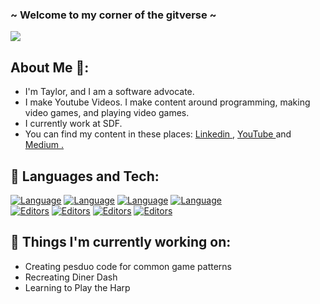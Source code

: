 

<!--
**Taylor-McNeil/Taylor-McNeil** is a ✨ _special_ ✨ repository because its `README.md` (this file) appears on your GitHub profile.

Here are some ideas to get you started:

- 🔭 I’m currently working on ...
- 🌱 I’m currently learning ...
- 👯 I’m looking to collaborate on ...
- 🤔 I’m looking for help with ...
- 💬 Ask me about ...
- 📫 How to reach me: ...
- 😄 Pronouns: ...
- ⚡ Fun fact: ...
-->
###  ~ Welcome to my corner of the gitverse ~
<img src= "https://media.giphy.com/media/3o72FfM5HJydzafgUE/giphy.gif">
<br>

## About Me 💬:

- I'm Taylor, and I am a software advocate. <br>
- I make Youtube Videos. I make content around programming, making video games, and playing video games. <br>
- I currently work at SDF. 
- You can find my content in these places: <a href="https://www.linkedin.com/in/taylormcneil/"> Linkedin </a>, <a href = "https://www.youtube.com/channel/UCwVF9sHbTX2wvaKsDfhDLtQ"> YouTube </a> and <a href="https://taylor-mcneil.medium.com/"> Medium .</a>


## 🔧 Languages and Tech:

[![Language](https://img.shields.io/badge/Language-Python-7ED957?style=for-the-badge&logo=Python&logoColor=ffffff)]()
[![Language](https://img.shields.io/badge/Language-Java-7ED957?style=for-the-badge&logo=Java)]()
[![Language](https://img.shields.io/badge/Language-JavaScript-7ED957?style=for-the-badge&logo=JavaScript&logoColor=ffffff)]()
[![Language](https://img.shields.io/badge/Language-CSharp-7ED957?style=for-the-badge&logo=C-Sharp)]() <br>
[![Editors](https://img.shields.io/badge/Editor-Unity-F6A40E?style=for-the-badge&logo=Unity)]()
[![Editors](https://img.shields.io/badge/Editor-VSCode-F6A40E?style=for-the-badge&logo=Visual-Studio-Code)]()
[![Editors](https://img.shields.io/badge/Editor-Pycharm-F6A40E?style=for-the-badge&logo=Pycharm)]()
[![Editors](https://img.shields.io/badge/Editor-Intellij-F6A40E?style=for-the-badge&logo=IntelliJ-IDEA)]()

## 🔭 Things I'm currently working on:
- Creating pesduo code for common game patterns <br>
- Recreating Diner Dash 
- Learning to Play the Harp
